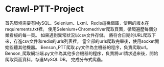 # Crawl-PTT-Project
首先環境需要有MySQL、Selenium、Lxml、Redis這幾個庫，使用的版本在requirements.txt裡。
使用Selenium+Chromedriver爬取頁面，循環遍歷每個分類看板的每一頁。
如果遇到異常狀況以csv文件存儲。
將符合日期的URL爬取下來，存進csv文件和redis的urls列表裡。
當全部的urls爬取完畢後，使用socket開始監聽其他機器。
Benson_PTT爬取.py文件為主機器的程序，負責爬取url。
Benson_爬取網址端.py文件為其他多台機器的程序，負責將url請求過來後，開始爬取頁面資料，存進MySQL DB。
完成分布式爬蟲。





